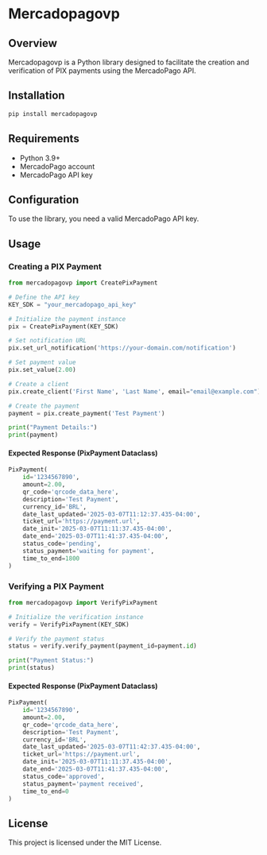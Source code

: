 
# Mercadopagovp

## Overview

Mercadopagovp is a Python library designed to facilitate the creation and verification of PIX payments using the MercadoPago API.

## Installation

```sh
pip install mercadopagovp
```

## Requirements

* Python 3.9+
* MercadoPago account
* MercadoPago API key

## Configuration

To use the library, you need a valid MercadoPago API key.

## Usage

### Creating a PIX Payment

```python
from mercadopagovp import CreatePixPayment

# Define the API key
KEY_SDK = "your_mercadopago_api_key"

# Initialize the payment instance
pix = CreatePixPayment(KEY_SDK)

# Set notification URL
pix.set_url_notification('https://your-domain.com/notification')

# Set payment value
pix.set_value(2.00)

# Create a client
pix.create_client('First Name', 'Last Name', email="email@example.com")

# Create the payment
payment = pix.create_payment('Test Payment')

print("Payment Details:")
print(payment)
```

#### Expected Response (PixPayment Dataclass)

```python
PixPayment(
    id='1234567890',
    amount=2.00,
    qr_code='qrcode_data_here',
    description='Test Payment',
    currency_id='BRL',
    date_last_updated='2025-03-07T11:12:37.435-04:00',
    ticket_url='https://payment.url',
    date_init='2025-03-07T11:11:37.435-04:00',
    date_end='2025-03-07T11:41:37.435-04:00',
    status_code='pending',
    status_payment='waiting for payment',
    time_to_end=1800
)
```

### Verifying a PIX Payment

```python
from mercadopagovp import VerifyPixPayment

# Initialize the verification instance
verify = VerifyPixPayment(KEY_SDK)

# Verify the payment status
status = verify.verify_payment(payment_id=payment.id)

print("Payment Status:")
print(status)
```

#### Expected Response (PixPayment Dataclass)

```python
PixPayment(
    id='1234567890',
    amount=2.00,
    qr_code='qrcode_data_here',
    description='Test Payment',
    currency_id='BRL',
    date_last_updated='2025-03-07T11:42:37.435-04:00',
    ticket_url='https://payment.url',
    date_init='2025-03-07T11:11:37.435-04:00',
    date_end='2025-03-07T11:41:37.435-04:00',
    status_code='approved',
    status_payment='payment received',
    time_to_end=0
)
```

## License

This project is licensed under the MIT License.
